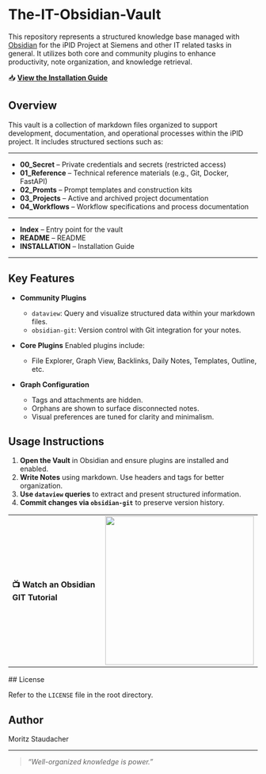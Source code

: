 # The-IT-Obsidian-Vault

This repository represents a structured knowledge base managed with [Obsidian](https://obsidian.md/) for the iPID Project at Siemens and other IT related tasks in general. It utilizes both core and community plugins to enhance productivity, note organization, and knowledge retrieval.

📥 **[View the Installation Guide](INSTALLATION.md)**  
## Overview

This vault is a collection of markdown files organized to support development, documentation, and operational processes within the iPID project. It includes structured sections such as:

---
- **00_Secret** – Private credentials and secrets (restricted access)
- **01_Reference** – Technical reference materials (e.g., Git, Docker, FastAPI)
- **02_Promts** – Prompt templates and construction kits
- **03_Projects** – Active and archived project documentation
- **04_Workflows** – Workflow specifications and process documentation
---
- **Index**  – Entry point for the vault
- **README**  – README
- **INSTALLATION**  – Installation Guide
---
## Key Features

- **Community Plugins**
  - `dataview`: Query and visualize structured data within your markdown files.
  - `obsidian-git`: Version control with Git integration for your notes.

- **Core Plugins**
  Enabled plugins include:
  - File Explorer, Graph View, Backlinks, Daily Notes, Templates, Outline, etc.

- **Graph Configuration**
  - Tags and attachments are hidden.
  - Orphans are shown to surface disconnected notes.
  - Visual preferences are tuned for clarity and minimalism.

## Usage Instructions

1. **Open the Vault** in Obsidian and ensure plugins are installed and enabled.
2. **Write Notes** using markdown. Use headers and tags for better organization.
3. **Use `dataview` queries** to extract and present structured information.
4. **Commit changes via `obsidian-git`** to preserve version history.

<table>
  <tr>
    <td>
      <strong>📺 Watch an Obsidian GIT Tutorial</strong>
    </td>
    <td>
      <a href="https://www.youtube.com/watch?v=ImrLbomFYA0">
        <img src="https://img.youtube.com/vi/ImrLbomFYA0/0.jpg" width="300" />
      </a>
    </td>
  </tr>
</table>
## License

Refer to the `LICENSE` file in the root directory.

## Author

Moritz Staudacher

---

> _“Well-organized knowledge is power.”_
